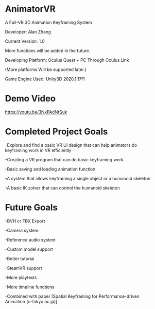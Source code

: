 # AnimatorVR
A Full-VR 3D Animation Keyframing System

Developer: Alan Zhang

Current Version: 1.0

More functions will be added in the future.

Developing Platform: Oculus Quest + PC Through Oculus Link

(More platforms Will be supported later.)

Game Engine Used: Unity3D 2020.1.17f1

# Demo Video
https://youtu.be/3NkPAdNtSuk

# Completed Project Goals
-Explore and find a basic VR UI design that can help animators do keyframing work in VR efficiently

-Creating a VR program that can do basic keyframing work 

-Basic saving and loading animation function

-A system that allows keyframing a single object or a humanoid skeleton

-A basic IK solver that can control the humanoid skeleton

# Future Goals
-BVH or FBX Export

-Camera system

-Reference audio system

-Custom model support

-Better tutorial

-SteamVR support

-More playtests

-More timeline functions

-Combined with paper [Spatial Keyframing for Performance-driven Animation (u-tokyo.ac.jp)]
